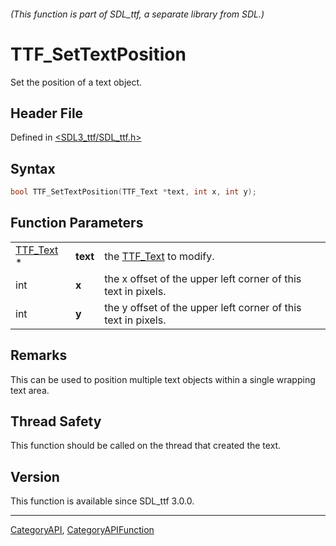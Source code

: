###### (This function is part of SDL_ttf, a separate library from SDL.)
# TTF_SetTextPosition

Set the position of a text object.

## Header File

Defined in [<SDL3_ttf/SDL_ttf.h>](https://github.com/libsdl-org/SDL_ttf/blob/main/include/SDL3_ttf/SDL_ttf.h)

## Syntax

```c
bool TTF_SetTextPosition(TTF_Text *text, int x, int y);
```

## Function Parameters

|                        |          |                                                               |
| ---------------------- | -------- | ------------------------------------------------------------- |
| [TTF_Text](TTF_Text) * | **text** | the [TTF_Text](TTF_Text) to modify.                           |
| int                    | **x**    | the x offset of the upper left corner of this text in pixels. |
| int                    | **y**    | the y offset of the upper left corner of this text in pixels. |

## Remarks

This can be used to position multiple text objects within a single wrapping
text area.

## Thread Safety

This function should be called on the thread that created the text.

## Version

This function is available since SDL_ttf 3.0.0.

----
[CategoryAPI](CategoryAPI), [CategoryAPIFunction](CategoryAPIFunction)

